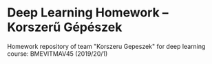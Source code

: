 # Deep Learning Homework – Korszerű Gépészek
Homework repository of team "Korszeru Gepeszek" for deep learning course: BMEVITMAV45 (2019/20/1)
